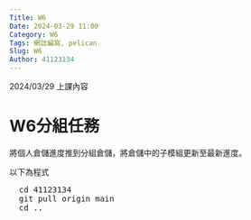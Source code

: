```yaml
---
Title: W6
Date: 2024-03-29 11:00
Category: W6
Tags: 網誌編寫, pelican
Slug: W6
Author: 41123134
---
```


2024/03/29 上課內容

<!-- PELICAN_END_SUMMARY -->

# W6分組任務
將個人倉儲進度推到分組倉儲，將倉儲中的子模組更新至最新進度。

以下為程式

<pre class="brush: python">
  cd 41123134
  git pull origin main
  cd ..
</pre>
